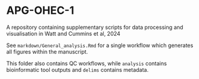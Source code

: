 # APG-OHEC-1
A repository containing supplementary scripts for data processing and visualisation in Watt and Cummins et al, 2024

See `markdown/General_analysis.Rmd` for a single workflow which generates all figures within the manuscript.

This folder also contains QC workflows, while `analysis` contains bioinformatic tool outputs and `delims` contains metadata.
